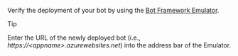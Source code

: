 Verify the deployment of your bot by using the [Bot Framework Emulator](~/bot-framework-emulator.md). 

> [!TIP]
> Enter the URL of the newly deployed bot (i.e., *https://\<appname\>.azurewebsites.net*) into the address bar of the Emulator.
